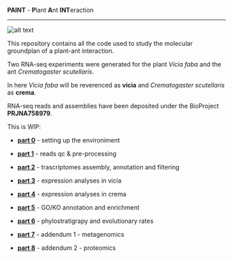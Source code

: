 
**PAINT** - **P**lant **A**nt **INT**eraction

---

![alt text](https://www.dtservice-fi.com/wp-content/uploads/2020/10/dtservice-disinfestazione-formica-crematogaster-scutellaris-1-thegem-gallery-sidebar.jpg)

This repository contains all the code used to study the molecular groundplan of a plant-ant interaction.

Two RNA-seq experiments were generated for the plant _Vicia faba_ and the ant _Crematogaster scutellaris_.

In here _Vicia faba_ will be reverenced as **vicia** and _Crematogaster scutellaris_ as **crema**.

RNA-seq reads and assemblies have been deposited under the BioProject **PRJNA758979**.


This is WIP:

- [**part 0**](https://github.com/for-giobbe/PAINT/blob/main/markdowns/part_0.md) - setting up the environiment 

- [**part 1**](https://github.com/for-giobbe/PAINT/blob/main/markdowns/part_1.md) - reads qc & pre-processing

- [**part 2**](https://github.com/for-giobbe/PAINT/blob/main/markdowns/part_2.md) - trascriptomes assembly, annotation and filtering

- [**part 3**](https://github.com/for-giobbe/PAINT/blob/main/markdowns/part_3.md) - expression analyses in vicia

- [**part 4**](https://github.com/for-giobbe/PAINT/blob/main/markdowns/part_4.md) - expression analyses in crema

- [**part 5**](https://github.com/for-giobbe/PAINT/blob/main/markdowns/part_5.md) - GO/KO annotation and enrichment

- [**part 6**](https://github.com/for-giobbe/PAINT/blob/main/markdowns/part_6.md) - phylostratigrapy and evolutionary rates

- [**part 7**](https://github.com/for-giobbe/PAINT/blob/main/markdowns/part_7.md) - addendum 1 - metagenomics

- [**part 8**](https://github.com/for-giobbe/PAINT/blob/main/markdowns/part_8.md) - addendum 2 - proteomics

